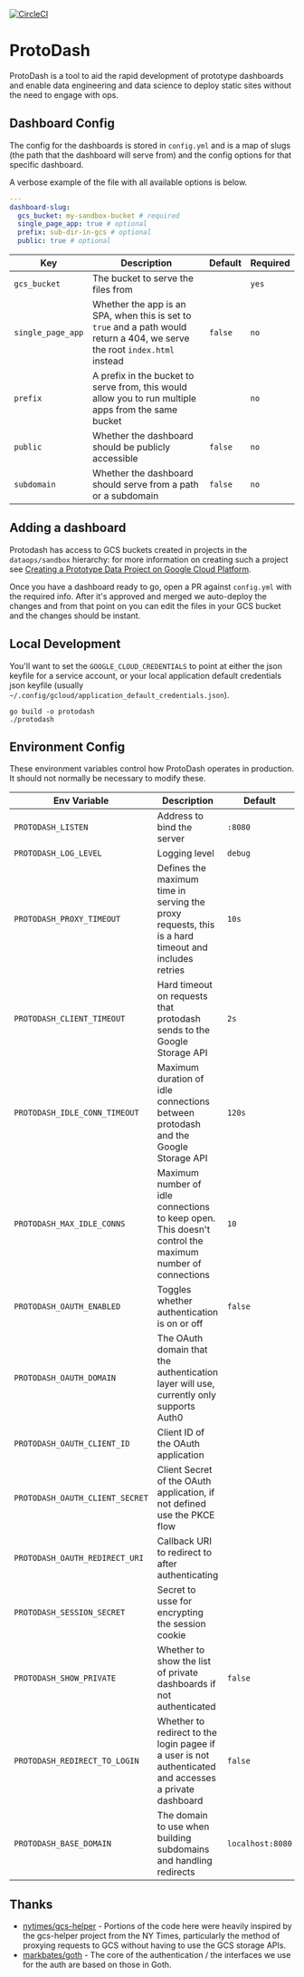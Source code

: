[![CircleCI](https://circleci.com/gh/mozilla/protodash.svg?style=shield&circle-token=742fb1108f7e6e5a28c11d43b21f62605037f5a4)](https://circleci.com/gh/mozilla/protodash)

# ProtoDash

ProtoDash is a tool to aid the rapid development of prototype dashboards and enable data engineering and data science to deploy static sites without the need to engage with ops.

## Dashboard Config

The config for the dashboards is stored in `config.yml` and is a map of slugs (the path that the dashboard will serve from) and the config options for that specific dashboard.

A verbose example of the file with all available options is below.

```yaml
---
dashboard-slug:
  gcs_bucket: my-sandbox-bucket # required
  single_page_app: true # optional
  prefix: sub-dir-in-gcs # optional
  public: true # optional
```

| Key               | Description                                                                                                                 | Default | Required |
| ----------------- | --------------------------------------------------------------------------------------------------------------------------- | ------- | -------- |
| `gcs_bucket`      | The bucket to serve the files from                                                                                          |         | `yes`    |
| `single_page_app` | Whether the app is an SPA, when this is set to `true` and a path would return a 404, we serve the root `index.html` instead | `false` | `no`     |
| `prefix`          | A prefix in the bucket to serve from, this would allow you to run multiple apps from the same bucket                        |         | `no`     |
| `public`          | Whether the dashboard should be publicly accessible                                                                         | `false` | `no`     |
| `subdomain`       | Whether the dashboard should serve from a path or a subdomain                                                               | `false` | `no`     |

## Adding a dashboard

Protodash has access to GCS buckets created in projects in the `dataops/sandbox` hierarchy: for more information on creating such a project see [Creating a Prototype Data Project on Google Cloud Platform](https://docs.telemetry.mozilla.org/cookbooks/gcp-projects.html).

Once you have a dashboard ready to go, open a PR against `config.yml` with the required info. After it's approved and merged we auto-deploy the changes and from that point on you can edit the files in your GCS bucket and the changes should be instant.

## Local Development

You'll want to set the `GOOGLE_CLOUD_CREDENTIALS` to point at either the json keyfile for a service account, or your local application default credentials json keyfile (usually `~/.config/gcloud/application_default_credentials.json`).

```
go build -o protodash
./protodash
```

## Environment Config

These environment variables control how ProtoDash operates in production. It should not normally be necessary to modify these.

| Env Variable                    | Description                                                                                             | Default          |
| ------------------------------- | ------------------------------------------------------------------------------------------------------- | ---------------- |
| `PROTODASH_LISTEN`              | Address to bind the server                                                                              | `:8080`          |
| `PROTODASH_LOG_LEVEL`           | Logging level                                                                                           | `debug`          |
| `PROTODASH_PROXY_TIMEOUT`       | Defines the maximum time in serving the proxy requests, this is a hard timeout and includes retries     | `10s`            |
| `PROTODASH_CLIENT_TIMEOUT`      | Hard timeout on requests that protodash sends to the Google Storage API                                 | `2s`             |
| `PROTODASH_IDLE_CONN_TIMEOUT`   | Maximum duration of idle connections between protodash and the Google Storage API                       | `120s`           |
| `PROTODASH_MAX_IDLE_CONNS`      | Maximum number of idle connections to keep open. This doesn't control the maximum number of connections | `10`             |
| `PROTODASH_OAUTH_ENABLED`       | Toggles whether authentication is on or off                                                             | `false`          |
| `PROTODASH_OAUTH_DOMAIN`        | The OAuth domain that the authentication layer will use, currently only supports Auth0                  |                  |
| `PROTODASH_OAUTH_CLIENT_ID`     | Client ID of the OAuth application                                                                      |                  |
| `PROTODASH_OAUTH_CLIENT_SECRET` | Client Secret of the OAuth application, if not defined use the PKCE flow                                |                  |
| `PROTODASH_OAUTH_REDIRECT_URI`  | Callback URI to redirect to after authenticating                                                        |                  |
| `PROTODASH_SESSION_SECRET`      | Secret to usse for encrypting the session cookie                                                        |                  |
| `PROTODASH_SHOW_PRIVATE`        | Whether to show the list of private dashboards if not authenticated                                     | `false`          |
| `PROTODASH_REDIRECT_TO_LOGIN`   | Whether to redirect to the login pagee if a user is not authenticated and accesses a private dashboard  | `false`          |
| `PROTODASH_BASE_DOMAIN`         | The domain to use when building subdomains and handling redirects                                       | `localhost:8080` |

## Thanks

- [nytimes/gcs-helper](https://github.com/nytimes/gcs-helper) - Portions of the code here were heavily inspired by the gcs-helper project from the NY Times, particularly the method of proxying requests to GCS without having to use the GCS storage APIs.
- [markbates/goth](https://github.com/markbates/goth) - The core of the authentication / the interfaces we use for the auth are based on those in Goth.
